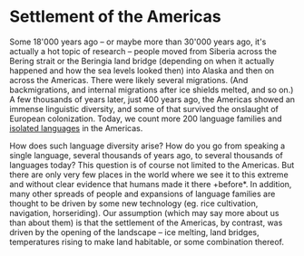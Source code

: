 # Settlement of the Americas

Some 18'000 years ago – or maybe more than 30'000 years ago, it's actually a hot
topic of research – people moved from Siberia across the Bering strait or the
Beringia land bridge (depending on when it actually happened and how the sea
levels looked then) into Alaska and then on across the Americas. There were
likely several migrations. (And backmigrations, and internal migrations after
ice shields melted, and so on.) A few thousands of years later, just 400 years
ago, the Americas showed an immense linguistic diversity, and some of that
survived the onslaught of European colonization. Today, we count more 200
language families and [isolated languages](Isolates.md) in the Americas.

How does such language diversity arise? How do you go from speaking a single
language, several thousands of years ago, to several thousands of languages
today? This question is of course not limited to the Americas. But there are
only very few places in the world where we see it to this extreme and without
clear evidence that humans made it there +before*. In addition, many other
spreads of people and expansions of language families are thought to be driven
by some new technology (eg. rice cultivation, navigation, horseriding). Our
assumption (which may say more about us than about them) is that the settlement
of the Americas, by contrast, was driven by the opening of the landscape – ice
melting, land bridges, temperatures rising to make land habitable, or some
combination thereof.


